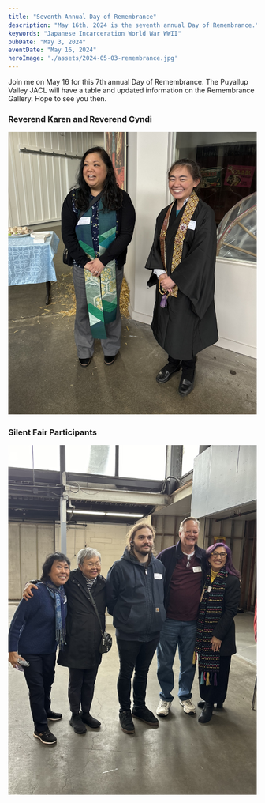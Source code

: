 ```yaml
---
title: "Seventh Annual Day of Remembrance"
description: "May 16th, 2024 is the seventh annual Day of Remembrance."
keywords: "Japanese Incarceration World War WWII"
pubDate: "May 3, 2024"
eventDate: "May 16, 2024"
heroImage: './assets/2024-05-03-remembrance.jpg'
---
```


Join me on May 16 for this 7th annual Day of Remembrance. The Puyallup Valley JACL will have a table and updated information on the Remembrance Gallery.
Hope to see you then.

### Reverend Karen and Reverend Cyndi

![Reverend Karen and Reverent Cyndi](./assets/Rev-Karen-Rev-Cyndi.jpg)

### Silent Fair Participants

![Silent Fair Participants](./assets/Silent-Fair-participants.jpg)

